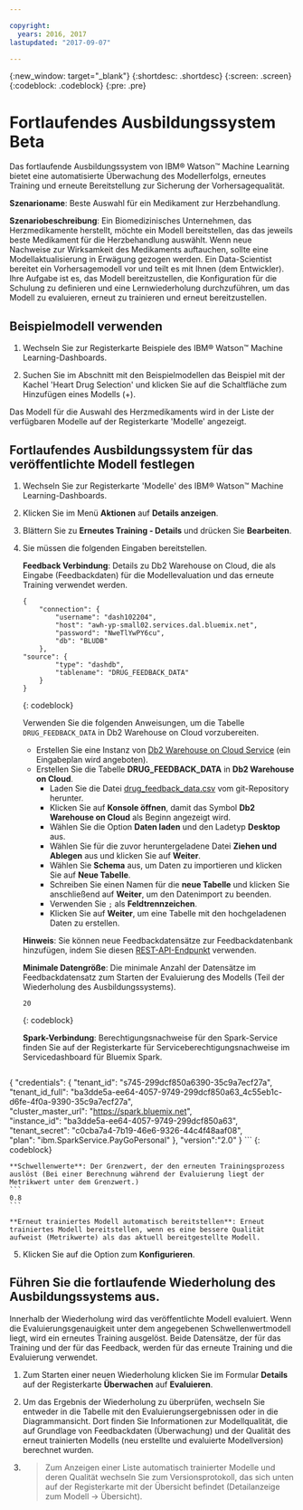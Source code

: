 ```yaml
---

copyright:
  years: 2016, 2017
lastupdated: "2017-09-07"

---
```


{:new_window: target="_blank"}
{:shortdesc: .shortdesc}
{:screen: .screen}
{:codeblock: .codeblock}
{:pre: .pre}

# Fortlaufendes Ausbildungssystem <span class='tag--beta'>Beta</span>

Das fortlaufende Ausbildungssystem von IBM® Watson™ Machine Learning bietet eine automatisierte Überwachung des Modellerfolgs, erneutes Training und erneute Bereitstellung zur Sicherung der Vorhersagequalität. 

**Szenarioname**: Beste Auswahl für ein Medikament zur Herzbehandlung.

**Szenariobeschreibung**: Ein Biomedizinisches Unternehmen, das Herzmedikamente herstellt, möchte ein Modell bereitstellen, das das jeweils beste Medikament für die Herzbehandlung auswählt. Wenn neue Nachweise zur Wirksamkeit des Medikaments auftauchen, sollte eine Modellaktualisierung in Erwägung gezogen werden. Ein Data-Scientist bereitet ein Vorhersagemodell vor und teilt es mit Ihnen (dem Entwickler). Ihre Aufgabe ist es, das Modell bereitzustellen, die Konfiguration für die Schulung zu definieren und eine Lernwiederholung durchzuführen, um das Modell zu evaluieren, erneut zu trainieren und erneut bereitzustellen. 

## Beispielmodell verwenden

1. Wechseln Sie zur Registerkarte Beispiele des IBM® Watson™ Machine Learning-Dashboards.

2. Suchen Sie im Abschnitt mit den Beispielmodellen das Beispiel mit der Kachel 'Heart Drug Selection'
   und klicken Sie auf die Schaltfläche zum Hinzufügen eines Modells (+).

Das Modell für die Auswahl des Herzmedikaments wird in der Liste der verfügbaren Modelle auf der Registerkarte 'Modelle' angezeigt. 


## Fortlaufendes Ausbildungssystem für das veröffentlichte Modell festlegen

1.  Wechseln Sie zur Registerkarte 'Modelle' des IBM® Watson™ Machine Learning-Dashboards. 

2.  Klicken Sie im Menü **Aktionen** auf **Details anzeigen**.

3.  Blättern Sie zu **Erneutes Training - Details** und drücken Sie **Bearbeiten**.

4.  Sie müssen die folgenden Eingaben bereitstellen. 

    **Feedback Verbindung**: Details zu Db2 Warehouse on Cloud, die als Eingabe (Feedbackdaten) für die Modellevaluation und das erneute Training verwendet werden.
    
    ```
    {
        "connection": {
            "username": "dash102204",
            "host": "awh-yp-small02.services.dal.bluemix.net",
            "password": "NweTlYwPY6cu",
            "db": "BLUDB"
        },
    "source": {
            "type": "dashdb",
            "tablename": "DRUG_FEEDBACK_DATA"
        }
    }
    ```
    {: codeblock}

    Verwenden Sie die folgenden Anweisungen, um die Tabelle `DRUG_FEEDBACK_DATA` in Db2 Warehouse on Cloud vorzubereiten.
    - Erstellen Sie eine Instanz von [Db2 Warehouse on Cloud Service](https://console.bluemix.net/catalog/services/db2-warehouse-on-cloud/) (ein Eingabeplan wird angeboten). 
    - Erstellen Sie die Tabelle **DRUG_FEEDBACK_DATA** in **Db2 Warehouse on Cloud**.
      + Laden Sie die Datei [drug_feedback_data.csv](https://raw.githubusercontent.com/pmservice/wml-sample-models/master/spark/drug-selection/data/drug_feedback_data.csv) vom git-Repository herunter.
      + Klicken Sie auf **Konsole öffnen**, damit das Symbol **Db2 Warehouse on Cloud** als Beginn angezeigt wird. 
      + Wählen Sie die Option **Daten laden** und den Ladetyp **Desktop** aus. 
      + Wählen Sie für die zuvor heruntergeladene Datei **Ziehen und Ablegen** aus und klicken Sie auf **Weiter**.
      + Wählen Sie **Schema** aus, um Daten zu importieren und klicken Sie auf **Neue Tabelle**.
      + Schreiben Sie einen Namen für die **neue Tabelle** und klicken Sie anschließend auf **Weiter**, um den Datenimport zu beenden. 
      + Verwenden Sie `;` als **Feldtrennzeichen**.
      + Klicken Sie auf **Weiter**, um eine Tabelle mit den hochgeladenen Daten zu erstellen. 

    **Hinweis**: Sie können neue Feedbackdatensätze zur Feedbackdatenbank hinzufügen, indem Sie diesen [REST-API-Endpunkt](http://watson-ml-api.mybluemix.net/#!/Published32Models/post_v3_wml_instances_instance_id_published_models_published_model_id_feedback) verwenden.

    **Minimale Datengröße**: Die minimale Anzahl der Datensätze im Feedbackdatensatz zum Starten der Evaluierung des Modells (Teil der Wiederholung des Ausbildungssystems). 

    ```
    20
    ```
    {: codeblock}

    **Spark-Verbindung**: Berechtigungsnachweise für den Spark-Service finden Sie auf der Registerkarte für Serviceberechtigungsnachweise im Servicedashboard für Bluemix Spark.

    ```
{
    "credentials": {
      "tenant_id": "s745-299dcf850a6390-35c9a7ecf27a",  
      "tenant_id_full": "ba3dde5a-ee64-4057-9749-299dcf850a63_4c55eb1c-d6fe-4f0a-9390-35c9a7ecf27a",  
      "cluster_master_url": "https://spark.bluemix.net",  
      "instance_id": "ba3dde5a-ee64-4057-9749-299dcf850a63",  
      "tenant_secret": "c0cba7a4-7b19-46e6-9326-44c4f48aaf08",  
      "plan": "ibm.SparkService.PayGoPersonal"
    },
         "version":"2.0"
}
    ```
    {: codeblock}

    **Schwellenwerte**: Der Grenzwert, der den erneuten Trainingsprozess auslöst (Bei einer Berechnung während der Evaluierung liegt der Metrikwert unter dem Grenzwert.)
    ```
    0.8
    ```

    **Erneut trainiertes Modell automatisch bereitstellen**: Erneut trainiertes Modell bereitstellen, wenn es eine bessere Qualität aufweist (Metrikwerte) als das aktuell bereitgestellte Modell.
5.  Klicken Sie auf die Option zum **Konfigurieren**.


## Führen Sie die fortlaufende Wiederholung des Ausbildungssystems aus. 

Innerhalb der Wiederholung wird das veröffentlichte Modell evaluiert. Wenn die Evaluierungsgenauigkeit unter dem angegebenen Schwellenwertmodell liegt, wird ein erneutes Training ausgelöst. Beide Datensätze, der für das Training und der für das Feedback, werden für das erneute Training und die Evaluierung verwendet. 

1. Zum Starten einer neuen Wiederholung klicken Sie im Formular **Details** auf der Registerkarte **Überwachen** auf **Evaluieren**.

3. Um das Ergebnis der Wiederholung zu überprüfen, wechseln Sie entweder in die Tabelle mit den Evaluierungsergebnissen oder in die Diagrammansicht. Dort finden Sie Informationen zur Modellqualität, die auf Grundlage von Feedbackdaten (Überwachung) und der Qualität des erneut trainierten Modells (neu erstellte und evaluierte Modellversion) berechnet wurden. 

4. >Zum Anzeigen einer Liste automatisch trainierter Modelle und deren Qualität wechseln Sie zum Versionsprotokoll, das sich unten auf der Registerkarte mit der Übersicht befindet (Detailanzeige zum Modell -> Übersicht).
